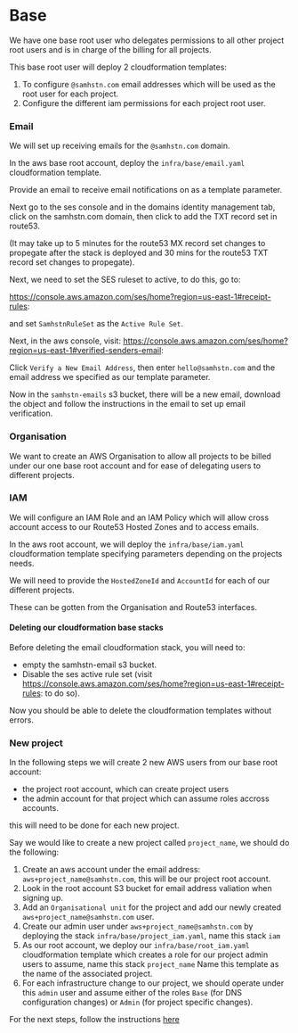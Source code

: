 # Base

We have one base root user who delegates permissions to all other project root users and is in charge of the billing for all projects.

This base root user will deploy 2 cloudformation templates:

1. To configure `@samhstn.com` email addresses which will be used as the root user for each project.
2. Configure the different iam permissions for each project root user.

### Email

We will set up receiving emails for the `@samhstn.com` domain.

In the aws base root account, deploy the `infra/base/email.yaml` cloudformation template.

Provide an email to receive email notifications on as a template parameter.

Next go to the ses console and in the domains identity management tab, click on the samhstn.com domain, then click to add the TXT record set in route53.

(It may take up to 5 minutes for the route53 MX record set changes to propegate after the stack is deployed and 30 mins for the route53 TXT record set changes to propegate).

Next, we need to set the SES ruleset to active, to do this, go to:

https://console.aws.amazon.com/ses/home?region=us-east-1#receipt-rules:

and set `SamhstnRuleSet` as the `Active Rule Set`.

Next, in the aws console, visit: https://console.aws.amazon.com/ses/home?region=us-east-1#verified-senders-email:

Click `Verify a New Email Address`, then enter `hello@samhstn.com` and the email address we specified as our template parameter.

Now in the `samhstn-emails` s3 bucket, there will be a new email, download the object and follow the instructions in the email to set up email verification.

### Organisation

We want to create an AWS Organisation to allow all projects to be billed under our one base root account and for ease of delegating users to different projects.

### IAM

We will configure an IAM Role and an IAM Policy which will allow cross account access to our Route53 Hosted Zones and to access emails.

In the aws root account, we will deploy the `infra/base/iam.yaml` cloudformation template specifying parameters depending on the projects needs.

We will need to provide the `HostedZoneId` and `AccountId` for each of our different projects.

These can be gotten from the Organisation and Route53 interfaces.

#### Deleting our cloudformation base stacks

Before deleting the email cloudformation stack, you will need to:
+ empty the samhstn-email s3 bucket.
+ Disable the ses active rule set (visit https://console.aws.amazon.com/ses/home?region=us-east-1#receipt-rules: to do so).

Now you should be able to delete the cloudformation templates without errors.

### New project

In the following steps we will create 2 new AWS users from our base root account:

+ the project root account, which can create project users
+ the admin account for that project which can assume roles accross accounts.

this will need to be done for each new project.

Say we would like to create a new project called `project_name`, we should do the following:

1. Create an aws account under the email address: `aws+project_name@samhstn.com`, this will be our project root account.
2. Look in the root account S3 bucket for email address valiation when signing up.
3. Add an `Organisational unit` for the project and add our newly created `aws+project_name@samhstn.com` user.
4. Create our admin user under `aws+project_name@samhstn.com` by deploying the stack `infra/base/project_iam.yaml`, name this stack `iam`
5. As our root account, we deploy our `infra/base/root_iam.yaml` cloudformation template which creates a role for our project admin users to assume, name this stack `project_name`
  Name this template as the name of the associated project.
6. For each infrastructure change to our project, we should operate under this `admin` user and assume either of the roles `Base` (for DNS configuration changes) or `Admin` (for project specific changes).

For the next steps, follow the instructions [here](../README.md)

